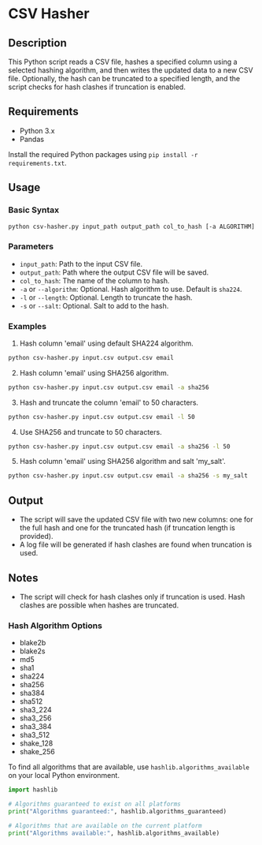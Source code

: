 # CSV Hasher

## Description
This Python script reads a CSV file, hashes a specified column using a selected hashing algorithm, and then writes the updated data to a new CSV file. Optionally, the hash can be truncated to a specified length, and the script checks for hash clashes if truncation is enabled.

## Requirements
- Python 3.x
- Pandas

Install the required Python packages using `pip install -r requirements.txt`.

## Usage

### Basic Syntax

```bash
python csv-hasher.py input_path output_path col_to_hash [-a ALGORITHM] [-l LENGTH] [-s SALT]
```

### Parameters

- `input_path`: Path to the input CSV file.
- `output_path`: Path where the output CSV file will be saved.
- `col_to_hash`: The name of the column to hash.
- `-a` or `--algorithm`: Optional. Hash algorithm to use. Default is `sha224`.
- `-l` or `--length`: Optional. Length to truncate the hash.
- `-s` or `--salt`: Optional. Salt to add to the hash.


### Examples

1. Hash column 'email' using default SHA224 algorithm.
```bash
python csv-hasher.py input.csv output.csv email
```

2. Hash column 'email' using SHA256 algorithm.
```bash
python csv-hasher.py input.csv output.csv email -a sha256
```

3. Hash and truncate the column 'email' to 50 characters.
```bash
python csv-hasher.py input.csv output.csv email -l 50
```

4. Use SHA256 and truncate to 50 characters.
```bash
python csv-hasher.py input.csv output.csv email -a sha256 -l 50
```

5. Hash column 'email' using SHA256 algorithm and salt 'my_salt'.
```bash
python csv-hasher.py input.csv output.csv email -a sha256 -s my_salt
```

## Output

- The script will save the updated CSV file with two new columns: one for the full hash and one for the truncated hash (if truncation length is provided).
- A log file will be generated if hash clashes are found when truncation is used.

## Notes

- The script will check for hash clashes only if truncation is used. Hash clashes are possible when hashes are truncated.

### Hash Algorithm Options

- blake2b
- blake2s
- md5
- sha1
- sha224
- sha256
- sha384
- sha512
- sha3_224
- sha3_256
- sha3_384
- sha3_512
- shake_128
- shake_256

To find all algorithms that are available, use `hashlib.algorithms_available` on your local Python environment.

```python
import hashlib

# Algorithms guaranteed to exist on all platforms
print("Algorithms guaranteed:", hashlib.algorithms_guaranteed)

# Algorithms that are available on the current platform
print("Algorithms available:", hashlib.algorithms_available)
```
